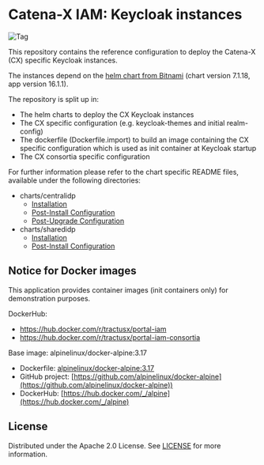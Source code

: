 # Catena-X IAM: Keycloak instances

![Tag](https://img.shields.io/static/v1?label=&message=LeadingRepository&color=green&style=flat)

This repository contains the reference configuration to deploy the Catena-X (CX) specific Keycloak instances.

The instances depend on the [helm chart from Bitnami](https://artifacthub.io/packages/helm/bitnami/keycloak) (chart version 7.1.18, app version 16.1.1).

The repository is split up in:

* The helm charts to deploy the CX Keycloak instances
* The CX specific configuration (e.g. keycloak-themes and initial realm-config)
* The dockerfile (Dockerfile.import) to build an image containing the CX specific configuration which is used as init container at Keycloak startup
* The CX consortia specific configuration

For further information please refer to the chart specific README files, available under the following directories:

* charts/centralidp
  * [Installation](./charts/centralidp/README.md#installation)
  * [Post-Install Configuration](./charts/centralidp/README.md#post-install-configuration)
  * [Post-Upgrade Configuration](./charts/centralidp/README.md#post-upgrade-configuration)
* charts/sharedidp
  * [Installation](./charts/sharedidp/README.md#installation)
  * [Post-Install Configuration](./charts/sharedidp/README.md#post-install-configuration)

## Notice for Docker images

This application provides container images (init containers only) for demonstration purposes.

DockerHub:

* https://hub.docker.com/r/tractusx/portal-iam
* https://hub.docker.com/r/tractusx/portal-iam-consortia

Base image: alpinelinux/docker-alpine:3.17

* Dockerfile: [alpinelinux/docker-alpine:3.17](https://github.com/alpinelinux/docker-alpine/blob/681b8c677aaed66e48a5ce721509647bd4dcd017/x86_64/Dockerfile)
* GitHub project: [https://github.com/alpinelinux/docker-alpine](https://github.com/alpinelinux/docker-alpine))
* DockerHub: [https://hub.docker.com/_/alpine](https://hub.docker.com/_/alpine)

## License

Distributed under the Apache 2.0 License.
See [LICENSE](./LICENSE) for more information.
